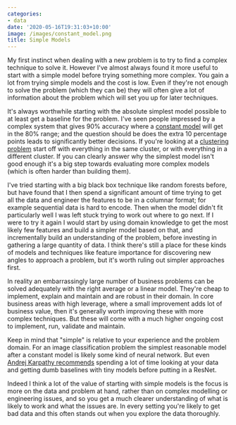 ```yaml
---
categories:
- data
date: '2020-05-16T19:31:03+10:00'
image: /images/constant_model.png
title: Simple Models
---
```


My first instinct when dealing with a new problem is to try to find a complex technique to solve it.
However I've almost always found it more useful to start with a simple model before trying something more complex.
You gain a lot from trying simple models and the cost is low.
Even if they're not enough to solve the problem (which they can be) they will often give a lot of information about the problem which will set you up for later techniques.

It's always worthwhile starting with the absolute simplest model possible to at least get a baseline for the problem.
I've seen people impressed by a complex system that gives 90% accuracy where a [constant model](/constant-models) will get in the 80% range; and the question should be does the extra 10 percentage points leads to significantly better decisions.
If you're looking at a [clustering problem](/clustering-segmentation) start off with everything in the same cluster, or with everything in a different cluster.
If you can clearly answer why the simplest model isn't good enough it's a big step towards evaluating more complex models (which is often harder than building them).

I've tried starting with a big black box technique like random forests before, but have found that I then spend a significant amount of time trying to get all the data and engineer the features to be in a columnar format; for example sequential data is hard to encode.
Then when the model didn't fit particularly well I was left stuck trying to work out where to go next.
If I were to try it again I would start by using domain knowledge to get the most likely few features and build a simpler model based on that, and incrementally build an understanding of the problem, before investing in gathering a large quantity of data.
I think there's still a place for these kinds of models and techniques like feature importance for discovering new angles to approach a problem, but it's worth ruling out simpler approaches first.

In reality an embarrassingly large number of business problems can be solved adequately with the right average or a linear model.
They're cheap to implement, explain and maintain and are robust in their domain.
In core business areas with high leverage, where a small improvement adds lot of business value, then it's generally worth improving these with more complex techniques.
But these will come with a much higher ongoing cost to implement, run, validate and maintain.

Keep in mind that "simple" is relative to your experience and the problem domain.
For an image classification problem the simplest reasonable model after a constant model is likely some kind of neural network.
But even [Andrej Karpathy recommends](http://karpathy.github.io/2019/04/25/recipe/) spending a lot of time looking at your data and getting dumb baselines with tiny models before putting in a ResNet.

Indeed I think a lot of the value of starting with simple models is the focus is more on the data and problem at hand, rather than on complex modelling or engineering issues, and so you get a much clearer understanding of what is likely to work and what the issues are.
In every setting you're likely to get bad data and this often stands out when you explore the data thoroughly.